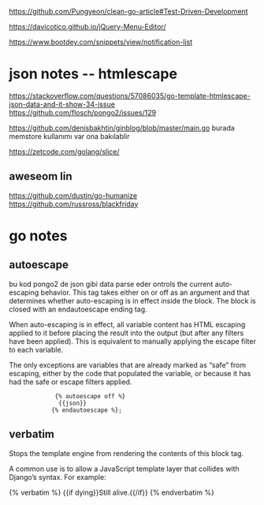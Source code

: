 https://github.com/Pungyeon/clean-go-article#Test-Driven-Development


https://davicotico.github.io/jQuery-Menu-Editor/

https://www.bootdey.com/snippets/view/notification-list


# json notes -- htmlescape
https://stackoverflow.com/questions/57086035/go-template-htmlescape-json-data-and-it-show-34-issue
https://github.com/flosch/pongo2/issues/129


https://github.com/denisbakhtin/ginblog/blob/master/main.go burada memstore kullanımı var ona bakılablir

https://zetcode.com/golang/slice/
## aweseom lin 

https://github.com/dustin/go-humanize
https://github.com/russross/blackfriday

# go notes
## autoescape
bu kod pongo2 de json gibi data parse eder
ontrols the current auto-escaping behavior. This tag takes either on or off as an argument and that determines whether auto-escaping is in effect inside the block. The block is closed with an endautoescape ending tag.

When auto-escaping is in effect, all variable content has HTML escaping applied to it before placing the result into the output (but after any filters have been applied). This is equivalent to manually applying the escape filter to each variable.

The only exceptions are variables that are already marked as “safe” from escaping, either by the code that populated the variable, or because it has had the safe or escape filters applied.
  
                 {% autoescape off %}
                  {{json}} 
                {% endautoescape %};

## verbatim

Stops the template engine from rendering the contents of this block tag.

A common use is to allow a JavaScript template layer that collides with Django’s syntax. For example:

{% verbatim %}
{{if dying}}Still alive.{{/if}}
{% endverbatim %}


